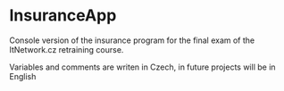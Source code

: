 # InsuranceApp

Console version of the insurance program for the final exam of the ItNetwork.cz retraining course.

Variables and comments are writen in Czech, in future projects will be in English

